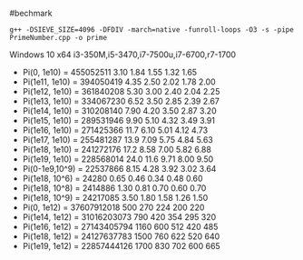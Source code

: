 #bechmark
  
    g++ -DSIEVE_SIZE=4096 -DFDIV -march=native -funroll-loops -O3 -s -pipe PrimeNumber.cpp -o prime
Windows 10 x64               i3-350M,i5-3470,i7-7500u,i7-6700,r7-1700

* Pi(0,    1e10) = 455052511    3.10   1.84    1.55     1.32    1.65
* Pi(1e11, 1e10) = 394050419    4.35   2.50    2.02     1.78    2.00
* Pi(1e12, 1e10) = 361840208    5.30   3.00    2.40     2.04    2.25
* Pi(1e13, 1e10) = 334067230    6.52   3.50    2.85     2.39    2.67
* Pi(1e14, 1e10) = 310208140    7.90   4.20    3.50     2.87    3.20
* Pi(1e15, 1e10) = 289531946    9.90   5.10    4.32     3.49    3.91
* Pi(1e16, 1e10) = 271425366    11.7   6.10    5.01     4.12    4.73
* Pi(1e17, 1e10) = 255481287    13.9   7.09    5.75     4.84    5.63
* Pi(1e18, 1e10) = 241272176    17.2   8.58    7.00     5.82    6.88
* Pi(1e19, 1e10) = 228568014    24.0   11.6    9.71     8.00    9.50
* Pi(0-1e9,10^9) = 22537866     8.15   4.28    3.92     3.02    3.64
* Pi(1e18, 10^6) = 24280        0.65   0.46    0.34     0.48    0.60
* Pi(1e18, 10^8) = 2414886      1.30   0.81    0.70     0.60    0.70
* Pi(1e18, 10^9) = 24217085     3.50   1.80    1.58     1.26    1.50
* Pi(0,    1e12) = 37607912018  500    270     224      200     220
* Pi(1e14, 1e12) = 31016203073  790    420     354      295     320
* Pi(1e16, 1e12) = 27143405794  1160   600     512      420     485
* Pi(1e18, 1e12) = 24127637783  1500   760     622      520     640
* Pi(1e19, 1e12) = 22857444126  1700   830     702      600     665

